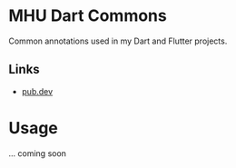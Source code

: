 # MHU Dart Commons

Common annotations used in my Dart and Flutter projects.

## Links

* [pub.dev](https://pub.dev/packages/mhu_dart_annotation)

# Usage

... coming soon